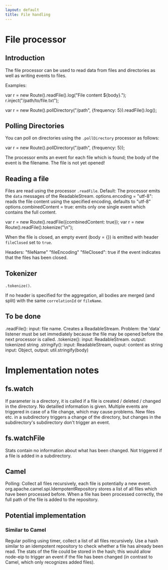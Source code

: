 ```yaml
---
layout: default
title: File handling
---
```

# File processor

## Introduction

The file processor can be used to read data from files and directories as well as writing events to files.

Examples:

  var r = new Route().readFile().log("File content ${body}.");
  r.inject("/path/to/file.txt");

  var r = new Route().pollDirectory("/path", {frequency: 5}).readFile().log();

## Polling Directories

You can poll on directories using the `.pollDirectory` processor as follows:

  var r = new Route().pollDirectory("/path", {frequency: 5});

The processor emits an event for each file which is found; the body of the event is the filename. The file is not yet opened!

## Reading a file

Files are read using the processor `.readFile`. 
Default: The processor emits the `data` messages of the ReadableStream.
options.encoding = "utf-8": reads the file content using the specified encoding, defaults to "utf-8"
options.combinedContent = true: emits only one single event which contains the full content.

  var r = new Route().readFile({combinedContent: true});
  var r = new Route().readFile().tokenize("\n");

When the file is closed, an empty event (body = {}) is emitted with header `fileClosed` set to `true`.

Headers:
"fileName"
"fileEncoding"
"fileClosed": true if the event indicates that the files has been closed.

## Tokenizer

`.tokenize()`.

If no header is specified for the aggregation, all bodies are merged (and split) with the same `correlationId` or `fileName`.

## To be done

.readFile(): input: file name. Creates a ReadableStream. Problem: the 'data' listener must be set immediately because the file may be opened before the next processor is called.
.tokenize(): input: ReadableStream. output: tokenized string
.stringify():
  input: ReadableStream, ouput: content as string
  input: Object, output: util.stringify(body)


# Implementation notes

## fs.watch

If parameter is a directory, it is called if a file is created / deleted / changed in the directory. No detailled information is given. Multiple events are triggered in case of a file change, which may cause problems.
New files etc. in a subdirectory triggers a change of the directory, but changes in the subdirectory's subdirectory don't trigger an event.

## fs.watchFile
Stats contain no information about what has been changed. Not triggered if a file is added in a subdirectory.

## Camel
Polling: Collect all files recursively, each file is potentially a new event. org.apache.camel.spi.IdempotentRepository stores a list of all files which have been processed before. When a file has been processed correctly, the full path of the file is added to the repository.

## Potential implementation

### Similar to Camel

Regular polling using timer, collect a list of all files recursively. Use a hash similar to an idempotent repository to check whether a file has already been read. The stats of the file could be stored in the hash; this would allow node-eip to trigger an event if the file has been changed (in contrast to Camel, which only recognizes added files).

